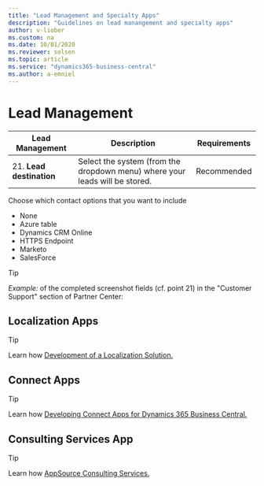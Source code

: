 ```yaml
---
title: "Lead Management and Specialty Apps"
description: "Guidelines on lead manangement and specialty apps"
author: v-liober
ms.custom: na
ms.date: 10/01/2020
ms.reviewer: solsen
ms.topic: article
ms.service: "dynamics365-business-central"
ms.author: a-emniel
---
```


# Lead Management

| Lead Management      | Description  | Requirements |
|----------------------|--------------|--------------|
| 21. **Lead destination** | Select the system (from the dropdown menu) where your leads will be stored. | Recommended  |

Choose which contact options that you want to include
- None
- Azure table
- Dynamics CRM Online
- HTTPS Endpoint
- Marketo
- SalesForce

> [!TIP]  
> *Example:* of the completed screenshot fields (cf. point 21) in the "Customer Support" section of Partner Center:

## <a name="Localization"></a>Localization Apps

> [!TIP]  
Learn how [Development of a Localization Solution.](/dynamics365/business-central/dev-itpro/developer/readiness/readiness-develop-localization)

## <a name="Connect"></a>Connect Apps

> [!TIP]  
Learn how [Developing Connect Apps for Dynamics 365 Business Central.](/dynamics365/business-central/dev-itpro/developer/devenv-develop-connect-apps) 

## <a name="ConsultingServices"></a>Consulting Services App

> [!TIP]  
Learn how [AppSource Consulting Services.](/dynamics365/business-central/dev-itpro/developer/readiness/readiness-consulting) 
